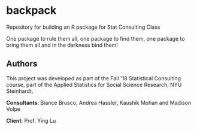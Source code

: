 # backpack
Repository for building an R package for Stat Consulting Class

One package to rule them all, one package to find them, one package to bring them all and in the darkness bind them!

## Authors
This project was developed as part of the Fall '18 Statistical Consulting course, part of the Applied Statistics for Social Science Research, NYU Steinhardt. 

**Consultants**: Biance Brusco, Andrea Hassler, Kaushik Mohan and Madison Volpe

**Client**: Prof. Ying Lu
